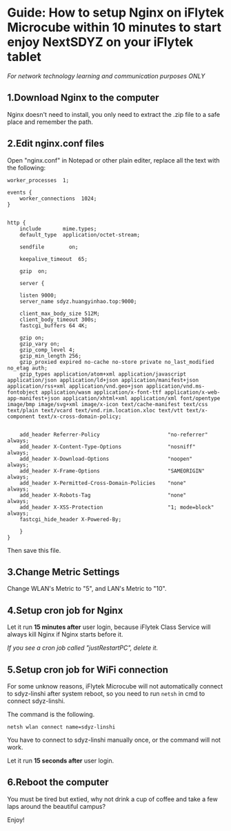 # Guide: How to setup Nginx on iFlytek Microcube within 10 minutes to start enjoy NextSDYZ on your iFlytek tablet
*For network technology learning and communication purposes ONLY*

## 1.Download Nginx to the computer
Nginx doesn't need to install, you only need to extract the .zip file to a safe place and remember the path.

## 2.Edit nginx.conf files
Open "nginx.conf" in Notepad or other plain editer, replace all the text with the following:

``` 
worker_processes  1;

events {
    worker_connections  1024;
}


http {
    include       mime.types;
    default_type  application/octet-stream;

    sendfile        on;

    keepalive_timeout  65;

    gzip  on;

    server {

    listen 9000;
    server_name sdyz.huangyinhao.top:9000;

    client_max_body_size 512M;
    client_body_timeout 300s;
    fastcgi_buffers 64 4K;

    gzip on;
    gzip_vary on;
    gzip_comp_level 4;
    gzip_min_length 256;
    gzip_proxied expired no-cache no-store private no_last_modified no_etag auth;
    gzip_types application/atom+xml application/javascript application/json application/ld+json application/manifest+json application/rss+xml application/vnd.geo+json application/vnd.ms-fontobject application/wasm application/x-font-ttf application/x-web-app-manifest+json application/xhtml+xml application/xml font/opentype image/bmp image/svg+xml image/x-icon text/cache-manifest text/css text/plain text/vcard text/vnd.rim.location.xloc text/vtt text/x-component text/x-cross-domain-policy;


    add_header Referrer-Policy                      "no-referrer"   always;
    add_header X-Content-Type-Options               "nosniff"       always;
    add_header X-Download-Options                   "noopen"        always;
    add_header X-Frame-Options                      "SAMEORIGIN"    always;
    add_header X-Permitted-Cross-Domain-Policies    "none"          always;
    add_header X-Robots-Tag                         "none"          always;
    add_header X-XSS-Protection                     "1; mode=block" always;
    fastcgi_hide_header X-Powered-By;

    }
}
```
Then save this file.

## 3.Change Metric Settings
Change WLAN's Metric to "5", and LAN's Metric to "10".

## 4.Setup cron job for Nginx
Let it run **15 minutes after** user login, because iFlytek Class Service will always kill Nginx if Nginx starts before it.

*If you see a cron job called "justRestartPC", delete it.*

## 5.Setup cron job for WiFi connection
For some unknow reasons, iFlytek Microcube will not automatically connect to sdyz-linshi after system reboot, so you need to run `netsh` in cmd to connect sdyz-linshi.

The command is the following.
```
netsh wlan connect name=sdyz-linshi
```
You have to connect to sdyz-linshi manually once, or the command will not work.

Let it run **15 seconds after** user login.

## 6.Reboot the computer
You must be tired but extied, why not drink a cup of coffee and take a few laps around the beautiful campus? 

Enjoy!